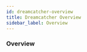 ```yaml
---
id: dreamcatcher-overview
title: Dreamcatcher Overview
sidebar_label: Overview
---
```


### Overview